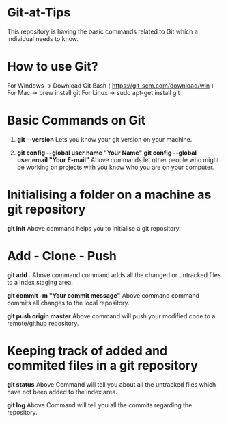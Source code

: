 # Git-at-Tips

This repository is having the basic commands related to Git which a individual needs to know.

# How to use Git?

For Windows -> Download Git Bash ( https://git-scm.com/download/win )
For Mac     -> brew install git
For Linux   -> sudo apt-get install git

# Basic Commands on Git

1. **git --version**
   Lets you know your git version on your machine.
   
2. **git config --global user.name "Your Name"**
   **git config --global user.email "Your E-mail"**
   Above commands let other people who might be working on projects with you know who you are on your computer.
   

# Initialising a folder on a machine as git repository

**git init**
  Above command helps you to initialise a git repository.

# Add - Clone - Push

  **git add .**
  Above command command adds all the changed or untracked files to a index staging area.
  
  **git commit -m "Your commit message"**
  Above command command commits all changes to the local repository. 
  
  **git push origin master**
  Above command will push your modified code to a remote/github repository.
  
# Keeping track of added and commited files in a git repository

  **git status**
  Above Command will tell you about all the untracked files which have not been added to the index area.
  
  **git log**
  Above Command will tell you all the commits regarding the repository.
